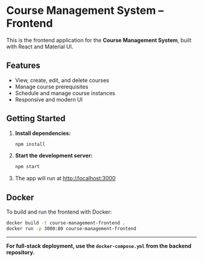 # Course Management System – Frontend

This is the frontend application for the **Course Management System**, built with React and Material UI.

## Features
- View, create, edit, and delete courses
- Manage course prerequisites
- Schedule and manage course instances
- Responsive and modern UI

## Getting Started

1. **Install dependencies:**
   ```sh
   npm install
   ```
2. **Start the development server:**
   ```sh
   npm start
   ```
3. The app will run at [http://localhost:3000](http://localhost:3000)

## Docker

To build and run the frontend with Docker:
```sh
docker build -t course-management-frontend .
docker run -p 3000:80 course-management-frontend
```

---

**For full-stack deployment, use the `docker-compose.yml` from the backend repository.**
